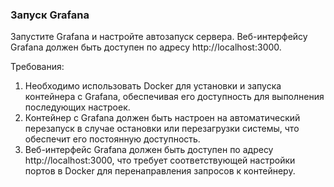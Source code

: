 
### Запуск Grafana

Запустите Grafana и настройте автозапуск сервера. Веб-интерфейсу Grafana должен быть доступен по адресу http://localhost:3000.

Требования:
1. Необходимо использовать Docker для установки и запуска контейнера с Grafana, обеспечивая его доступность для выполнения последующих настроек. 
2. Контейнер с Grafana должен быть настроен на автоматический перезапуск в случае остановки или перезагрузки системы, что обеспечит его постоянную доступность. 
3. Веб-интерфейс Grafana должен быть доступен по адресу http://localhost:3000, что требует соответствующей настройки портов в Docker для перенаправления запросов к контейнеру.